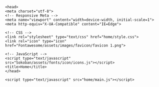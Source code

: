 <!DOCTYPE html>

<html>

    <head>
    <meta charset="utf-8">
    <!-- Responsive Meta -->
    <meta name="viewport" content="width=device-width, initial-scale=1">
    <meta http-equiv="X-UA-Compatible" content="IE=Edge">
   <!-- <meta http-equiv="refresh" content="1">-->
    <!-- CSS -->
    <link rel="stylesheet" type="text/css" href="home/style.css">
    <link rel="icon" type="icon" href="Fontawesome/assets/images/favicon/favicon 1.png">
    
    <!-- JavaScript -->
    <script type="text/javascript" src="Sokoban/assets/fonts/icon/icons.js"></script>
    <title>Home</title>
    </head>
  <body>



   <!-- JavaScript -->
    <script type="text/javascript" src="home/main.js"></script>
  </body>
</html> 
